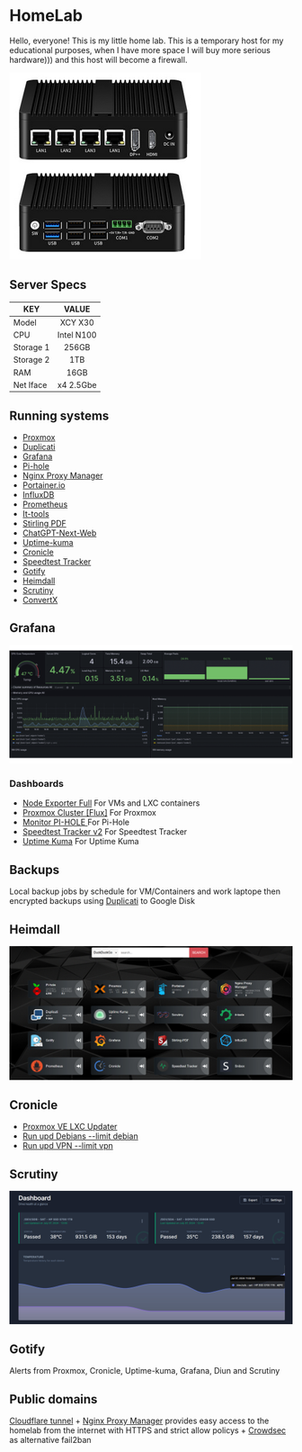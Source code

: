 # HomeLab
Hello, everyone! This is my little home lab. This is a temporary host for my educational purposes, when I have more space I will buy more serious hardware))) and this host will become a firewall.

![Host](Docs/Img/XCY_X30.png)

## Server Specs
| KEY | VALUE |
|--------|:-----------:|
| Model | XCY X30|
| CPU | Intel N100 |
| Storage 1 | 256GB |
| Storage 2 | 1TB |
| RAM | 16GB |
| Net Iface | x4 2.5Gbe |

## Running systems
- [Proxmox](https://www.proxmox.com/en/)
- [Duplicati](https://www.duplicati.com/)
- [Grafana](https://grafana.com/)
- [Pi-hole](https://pi-hole.net/)
- [Nginx Proxy Manager](https://nginxproxymanager.com/)
- [Portainer.io](https://www.portainer.io/)
- [InfluxDB](https://www.influxdata.com/)
- [Prometheus](https://prometheus.io/)
- [It-tools](https://github.com/CorentinTh/it-tools)
- [Stirling PDF](https://github.com/Stirling-Tools/Stirling-PDF)
- [ChatGPT-Next-Web](https://github.com/ChatGPTNextWeb/ChatGPT-Next-Web)
- [Uptime-kuma](https://github.com/louislam/uptime-kuma)
- [Cronicle](https://github.com/jhuckaby/Cronicle)
- [Speedtest Tracker](https://github.com/alexjustesen/speedtest-tracker)
- [Gotify](https://gotify.net/)
- [Heimdall](https://github.com/linuxserver/Heimdall)
- [Scrutiny](https://github.com/AnalogJ/scrutiny)
- [ConvertX](https://github.com/C4illin/ConvertX)

## Grafana
[![grafana](Docs/Img/grafana.gif)]()
### Dashboards
* [Node Exporter Full](https://grafana.com/grafana/dashboards/1860) For VMs and LXC containers
* [Proxmox Cluster [Flux]](https://grafana.com/grafana/dashboards/15356) For Proxmox
* [Monitor PI-HOLE ](https://grafana.com/grafana/dashboards/19760-monitor-pi-hole-sparta) For Pi-Hole
* [Speedtest Tracker v2](https://grafana.com/grafana/dashboards/17808-speedtest-tracker-v2-influxdbv2/) For Speedtest Tracker
* [Uptime Kuma](https://grafana.com/grafana/dashboards/18667-uptime-kuma-metrics/) For Uptime Kuma

## Backups
Local backup jobs by schedule for VM/Containers and work laptope then encrypted backups using [Duplicati](https://www.duplicati.com/) to Google Disk

## Heimdall
[![Heimdall](Docs/Img/Heimdall.png)]()

## Cronicle
* [Proxmox VE LXC Updater](https://raw.githubusercontent.com/tteck/Proxmox/main/misc/update-lxcs.sh)
* [Run upd Debians --limit debian](ansible/upd_debian.yml)
* [Run upd VPN --limit vpn](ansible/upd_debian.yml)

## Scrutiny
[![Scrutiny](Docs/Img/Scrutiny.png)]()

## Gotify
Alerts from Proxmox, Cronicle, Uptime-kuma, Grafana, Diun and Scrutiny

## Public domains
[Cloudflare tunnel](https://www.cloudflare.com/products/tunnel/) + [Nginx Proxy Manager](https://nginxproxymanager.com/) provides easy access to the homelab from the internet with HTTPS and strict allow policys + [Crowdsec](https://www.crowdsec.net/) as alternative fail2ban
